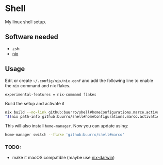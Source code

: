 # Shell

My linux shell setup.

## Software needed

- zsh
- [nix](https://nixos.org/)

## Usage

Edit or create `~/.config/nix/nix.conf` and add the following line to enable the `nix` command and nix flakes.

```
experimental-features = nix-command flakes
```

Build the setup and activate it

```bash
nix build --no-link github:buurro/shell#homeConfigurations.marco.activationPackage
"$(nix path-info github:buurro/shell#homeConfigurations.marco.activationPackage)"/activate
```

This will also install `home-manager`. Now you can update using:

```bash
home-manager switch --flake 'github:buurro/shell#marco'
```

### TODO:

- make it macOS compatible (maybe use [nix-darwin](https://github.com/LnL7/nix-darwin))

